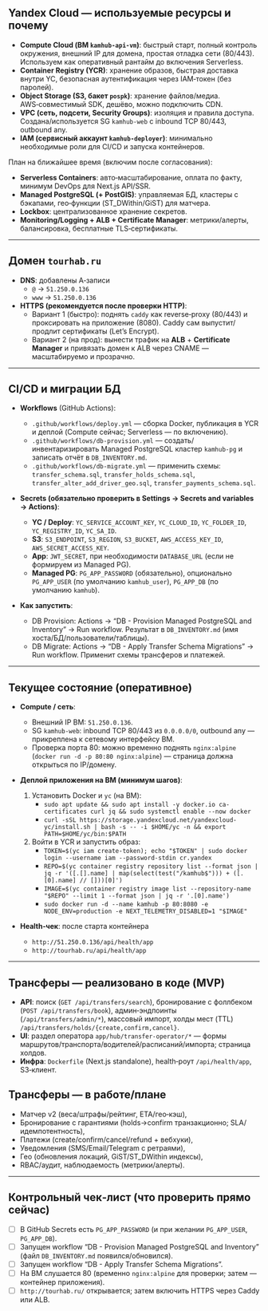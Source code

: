 ## Yandex Cloud — используемые ресурсы и почему

- **Compute Cloud (ВМ `kamhub-api-vm`)**: быстрый старт, полный контроль окружения, внешний IP для домена, простая отладка сети (80/443). Используем как оперативный рантайм до включения Serverless.
- **Container Registry (YCR)**: хранение образов, быстрая доставка внутри YC, безопасная аутентификация через IAM‑токен (без паролей).
- **Object Storage (S3, бакет `pospk`)**: хранение файлов/медиа. AWS‑совместимый SDK, дешёво, можно подключить CDN.
- **VPC (сеть, подсети, Security Groups)**: изоляция и правила доступа. Создана/используется SG `kamhub-web` с inbound TCP 80/443, outbound any.
- **IAM (сервисный аккаунт `kamhub-deployer`)**: минимально необходимые роли для CI/CD и запуска контейнеров.

План на ближайшее время (включим после согласования):
- **Serverless Containers**: авто‑масштабирование, оплата по факту, минимум DevOps для Next.js API/SSR.
- **Managed PostgreSQL (+ PostGIS)**: управляемая БД, кластеры с бэкапами, гео‑функции (ST_DWithin/GiST) для матчера.
- **Lockbox**: централизованное хранение секретов.
- **Monitoring/Logging + ALB + Certificate Manager**: метрики/алерты, балансировка, бесплатные TLS‑сертификаты.

---

## Домен `tourhab.ru`

- **DNS**: добавлены A‑записи
  - `@` → `51.250.0.136`
  - `www` → `51.250.0.136`
- **HTTPS (рекомендуется после проверки HTTP)**:
  - Вариант 1 (быстро): поднять `caddy` как reverse‑proxy (80/443) и проксировать на приложение (8080). Caddy сам выпустит/продлит сертификаты (Let’s Encrypt).
  - Вариант 2 (на прод): вынести трафик на **ALB** + **Certificate Manager** и привязать домен к ALB через CNAME — масштабируемо и прозрачно.

---

## CI/CD и миграции БД

- **Workflows** (GitHub Actions):
  - `.github/workflows/deploy.yml` — сборка Docker, публикация в YCR и деплой (Compute сейчас; Serverless — по включению).
  - `.github/workflows/db-provision.yml` — создать/инвентаризировать Managed PostgreSQL кластер `kamhub-pg` и записать отчёт в `DB_INVENTORY.md`.
  - `.github/workflows/db-migrate.yml` — применить схемы: `transfer_schema.sql`, `transfer_holds_schema.sql`, `transfer_alter_add_driver_geo.sql`, `transfer_payments_schema.sql`.

- **Secrets (обязательно проверить в Settings → Secrets and variables → Actions)**:
  - **YC / Deploy**: `YC_SERVICE_ACCOUNT_KEY`, `YC_CLOUD_ID`, `YC_FOLDER_ID`, `YC_REGISTRY_ID`, `YC_SA_ID`.
  - **S3**: `S3_ENDPOINT`, `S3_REGION`, `S3_BUCKET`, `AWS_ACCESS_KEY_ID`, `AWS_SECRET_ACCESS_KEY`.
  - **App**: `JWT_SECRET`, при необходимости `DATABASE_URL` (если не формируем из Managed PG).
  - **Managed PG**: `PG_APP_PASSWORD` (обязательно), опционально `PG_APP_USER` (по умолчанию `kamhub_user`), `PG_APP_DB` (по умолчанию `kamhub`).

- **Как запустить**:
  - DB Provision: Actions → “DB - Provision Managed PostgreSQL and Inventory” → Run workflow. Результат в `DB_INVENTORY.md` (имя хоста/БД/пользователи/таблицы).
  - DB Migrate: Actions → “DB - Apply Transfer Schema Migrations” → Run workflow. Применит схемы трансферов и платежей.

---

## Текущее состояние (оперативное)

- **Compute / сеть**:
  - Внешний IP ВМ: `51.250.0.136`.
  - SG `kamhub-web`: inbound TCP 80/443 из `0.0.0.0/0`, outbound any — прикреплена к сетевому интерфейсу ВМ.
  - Проверка порта 80: можно временно поднять `nginx:alpine` (`docker run -d -p 80:80 nginx:alpine`) — страница должна открыться по IP/домену.

- **Деплой приложения на ВМ (минимум шагов)**:
  1) Установить Docker и `yc` (на ВМ):
     - `sudo apt update && sudo apt install -y docker.io ca-certificates curl jq && sudo systemctl enable --now docker`
     - `curl -sSL https://storage.yandexcloud.net/yandexcloud-yc/install.sh | bash -s -- -i $HOME/yc -n && export PATH=$HOME/yc/bin:$PATH`
  2) Войти в YCR и запустить образ:
     - `TOKEN=$(yc iam create-token); echo "$TOKEN" | sudo docker login --username iam --password-stdin cr.yandex`
     - `REPO=$(yc container registry repository list --format json | jq -r '([.[].name] | map(select(test("/kamhub$"))) + ([.[0].name] // []))[0]')`
     - `IMAGE=$(yc container registry image list --repository-name "$REPO" --limit 1 --format json | jq -r '.[0].name')`
     - `sudo docker run -d --name kamhub -p 80:8080 -e NODE_ENV=production -e NEXT_TELEMETRY_DISABLED=1 "$IMAGE"`

- **Health‑чек**: после старта контейнера
  - `http://51.250.0.136/api/health/app`
  - `http://tourhab.ru/api/health/app`

---

## Трансферы — реализовано в коде (MVP)

- **API**: поиск (`GET /api/transfers/search`), бронирование с фоллбеком (`POST /api/transfers/book`), админ‑эндпоинты (`/api/transfers/admin/*`), массовый импорт, холды мест (TTL) `/api/transfers/holds/{create,confirm,cancel}`.
- **UI**: раздел оператора `app/hub/transfer-operator/*` — формы маршрутов/транспорта/водителей/расписаний/импорта; страница холдов.
- **Инфра**: `Dockerfile` (Next.js standalone), health‑роут `/api/health/app`, S3‑клиент.

## Трансферы — в работе/плане

- Матчер v2 (веса/штрафы/рейтинг, ETA/гео‑кэш),
- Бронирование с гарантиями (holds→confirm транзакционно; SLA/идемпотентность),
- Платежи (create/confirm/cancel/refund + вебхуки),
- Уведомления (SMS/Email/Telegram с ретраями),
- Гео (обновления локаций, GiST/ST_DWithin индексы),
- RBAC/аудит, наблюдаемость (метрики/алерты).

---

## Контрольный чек‑лист (что проверить прямо сейчас)

- [ ] В GitHub Secrets есть `PG_APP_PASSWORD` (и при желании `PG_APP_USER`, `PG_APP_DB`).
- [ ] Запущен workflow “DB - Provision Managed PostgreSQL and Inventory” (файл `DB_INVENTORY.md` появился/обновился).
- [ ] Запущен workflow “DB - Apply Transfer Schema Migrations”.
- [ ] На ВМ слушается 80 (временно `nginx:alpine` для проверки; затем — контейнер приложения).
- [ ] `http://tourhab.ru/` открывается; затем включить HTTPS через Caddy или ALB.

